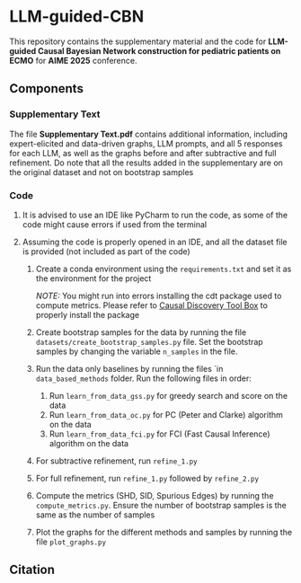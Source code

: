 # LLM-guided-CBN
This repository contains the supplementary material and the code for **LLM-guided Causal Bayesian Network construction for pediatric patients on ECMO** for **AIME 2025** conference.


## Components
### Supplementary Text
The file **Supplementary Text.pdf** contains additional information, including expert-elicited and data-driven graphs, LLM prompts, and all 5 responses for each LLM, as well as the graphs before and after subtractive and full refinement. Do note that all the results added in the supplementary are on the original dataset and not on bootstrap samples

### Code
1. It is advised to use an IDE like PyCharm to run the code, as some of the code might cause errors if used from the terminal

2. Assuming the code is properly opened in an IDE, and all the dataset file is provided (not included as part of the code)
   1. Create a conda environment using the ```requirements.txt``` and set it as the environment for the project

      **NOTE*:* You might run into errors installing the cdt package used to compute metrics. Please refer to [Causal Discovery Tool Box](https://fentechsolutions.github.io/CausalDiscoveryToolbox/html/index.html) to properly install the
      package

    2. Create bootstrap samples for the data by running the file ```datasets/create_bootstrap_samples.py``` file. Set the bootstrap samples by changing the variable ```n_samples``` in the file.

    3. Run the data only baselines by running the files `in ```data_based_methods``` folder. Run the following files in order:
        1. Run ```learn_from_data_gss.py``` for greedy search and score on the data
        2. Run ```learn_from_data_oc.py``` for PC (Peter and Clarke) algorithm on the data
        3. Run ```learn_from_data_fci.py``` for FCI (Fast Causal Inference) algorithm on the data  

    4. For subtractive refinement, run ```refine_1.py```

    5. For full refinement, run ```refine_1.py``` followed by ```refine_2.py```

    6. Compute the metrics (SHD, SID, Spurious Edges) by running the ```compute_metrics.py```. Ensure the number of bootstrap samples is the same as the number of samples

    7. Plot the graphs for the different methods and samples by running the file ```plot_graphs.py```

## Citation
